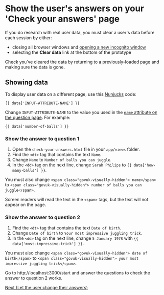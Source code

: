 # Show the user's answers on your 'Check your answers' page

If you do research with real user data, you must clear a user's data before each session by either:

- closing all browser windows and [opening a new incognito window](https://support.google.com/chrome/answer/95464)
- selecting the **Clear data** link at the bottom of the prototype

Check you’ve cleared the data by returning to a previously-loaded page and making sure the data is gone.

## Showing data

To display user data on a different page, use this [Nunjucks](https://mozilla.github.io/nunjucks/) code:

```
{{ data['INPUT-ATTRIBUTE-NAME'] }}
```

Change `INPUT-ATTRIBUTE-NAME` to the value you used in the [`name` attribute on the question page](/docs/make-first-prototype/add-questions#add-a-text-input-to-question-2). For example:

```
{{ data['number-of-balls'] }}
```

### Show the answer to question 1

1. Open the `check-your-answers.html` file in your `app/views` folder.
2. Find the `<dt>` tag that contains the text `Name`.
3. Change `Name` to `Number of balls you can juggle`.
4. In the `<dd>` tag on the next line, change `Sarah Philips` to `{{ data['how-many-balls'] }}`.

You must also change `<span class="govuk-visually-hidden"> name</span>` to `<span class="govuk-visually-hidden"> number of balls you can juggle</span>`.

Screen readers will read the text in the `<span>` tags, but the text will not appear on the page.

### Show the answer to question 2

1. Find the `<dt>` tag that contains the text `Date of birth`.
2. Change `Date of birth` to `Your most impressive juggling trick`.
3. In the `<dd>` tag on the next line, change `5 January 1978` with `{{ data['most-impressive-trick'] }}`.

You must also change `<span class="govuk-visually-hidden"> date of birth</span>` to `<span class="govuk-visually-hidden"> your most impressive juggling trick</span>`.

Go to http://localhost:3000/start and answer the questions to check the answer to question 2 works.

[Next (Let the user change their answers)](let-user-change-answers)
